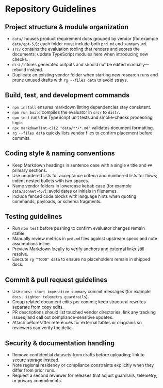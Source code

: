 # Repository Guidelines

## Project structure & module organization
- `data/` houses product requirement docs grouped by vendor (for example `data/gpt-5/`); each folder must include both `prd.md` and `summary.md`.
- `src/` contains the evaluation tooling that renders and scores the documents; update TypeScript modules here when introducing new checks.
- `dist/` stores generated outputs and should not be edited manually—rebuild instead.
- Duplicate an existing vendor folder when starting new research runs and prune unused drafts with `rg --files data` to avoid strays.

## Build, test, and development commands
- `npm install` ensures markdown linting dependencies stay consistent.
- `npm run build` compiles the evaluator in `src/` to `dist/`.
- `npm test` runs the TypeScript unit tests and smoke-checks processing logic.
- `npx markdownlint-cli2 "data/**/*.md"` validates document formatting.
- `rg --files data` quickly lists vendor files to confirm placement before commits.

## Coding style & naming conventions
- Keep Markdown headings in sentence case with a single `#` title and `##` primary sections.
- Use unordered lists for acceptance criteria and numbered lists for flows; indent nested bullets with two spaces.
- Name vendor folders in lowercase kebab case (for example `data/sonnet-45/`); avoid dates or initials in filenames.
- Include fenced code blocks with language hints when quoting commands, payloads, or schema fragments.

## Testing guidelines
- Run `npm test` before pushing to confirm evaluator changes remain stable.
- Manually review metrics in `prd.md` files against upstream specs and note assumptions inline.
- Preview Markdown locally to verify anchors and external links still resolve.
- Execute `rg "TODO" data` to ensure no placeholders remain in shipped docs.

## Commit & pull request guidelines
- Use `docs: short imperative summary` commit messages (for example `docs: tighten telemetry guardrails`).
- Group related document edits per commit; keep structural rewrites separate from copy edits.
- PR descriptions should list touched vendor directories, link any tracking issues, and call out compliance-sensitive updates.
- Attach before/after references for external tables or diagrams so reviewers can verify the delta.

## Security & documentation handling
- Remove confidential datasets from drafts before uploading; link to secure storage instead.
- Note regional residency or compliance constraints explicitly when they differ from prior runs.
- Request a second reviewer for releases that adjust guardrails, telemetry, or privacy commitments.
